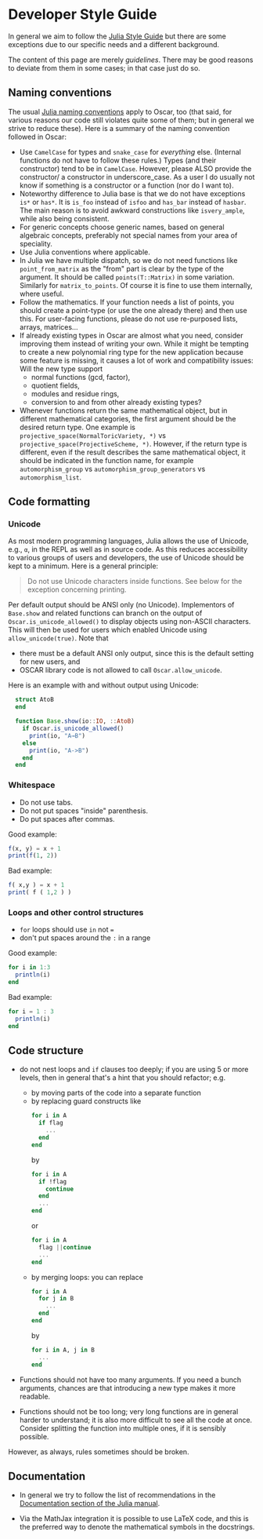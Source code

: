 # Developer Style Guide

In general we aim to follow the [Julia Style Guide](https://docs.julialang.org/en/v1/manual/style-guide/)
but there are some exceptions due to our specific needs and a different background.

The content of this page are merely *guidelines*. There may be good reasons to
deviate from them in some cases; in that case just do so.

## Naming conventions

The usual [Julia naming conventions](https://docs.julialang.org/en/v1/manual/style-guide/#Use-naming-conventions-consistent-with-Julia-base/)
apply to Oscar, too (that said, for various reasons our code still violates
quite some of them; but in general we strive to reduce these).
Here is a summary of the naming convention followed in Oscar:

- Use `CamelCase` for types and `snake_case` for *everything* else. (Internal
  functions do not have to follow these rules.) Types (and their constructor)
  tend to be in `CamelCase`. However, please ALSO provide the constructor/ a
  constructor in underscore_case. As a user I do usually not know if something
  is a constructor or a function (nor do I want to).
- Noteworthy difference to Julia base is that we do not have exceptions `is*`
  or `has*`.
  It is `is_foo` instead of `isfoo` and `has_bar` instead of `hasbar`.
  The main reason is to avoid awkward constructions like `isvery_ample`, while
  also being consistent.
- For generic concepts choose generic names, based on general algebraic
  concepts, preferably not special names from your area of speciality.
- Use Julia conventions where applicable.
- In Julia we have multiple dispatch, so we do not need functions like
  `point_from_matrix` as the "from" part is clear by the type of the argument.
  It should be called `points(T::Matrix)` in some variation.
  Similarly for `matrix_to_points`. Of course it is fine to use them
  internally, where useful.
- Follow the mathematics. If your function needs a list of points, you should
  create a point-type (or use the one already there) and then use this.
  For user-facing functions, please do not use re-purposed lists, arrays,
  matrices...
- If already existing types in Oscar are almost what you need, consider
  improving them instead of writing your own. While it might be tempting to
  create a new polynomial ring type for the new application because some
  feature is missing, it causes a lot of work and compatibility issues: Will
  the new type support
  - normal functions (gcd, factor),
  - quotient fields,
  - modules and residue rings,
  - conversion to and from other already existing types?
- Whenever functions return the same mathematical object, but in different
  mathematical categories, the first argument should be the desired return
  type. One example is `projective_space(NormalToricVariety, *)` vs
  `projective_space(ProjectiveScheme, *)`. However, if the return type is
  different, even if the result describes the same mathematical object, it
  should be indicated in the function name, for example `automorphism_group` vs
  `automorphism_group_generators` vs `automorphism_list`.

## Code formatting

### Unicode

As most modern programming languages, Julia allows the use of Unicode, e.g.,
`α`, in the REPL as well as in source code. As this reduces accessibility
to various groups of users and developers, the use of Unicode should be kept
to a minimum. Here is a general principle:

> Do not use Unicode characters inside functions. See below for the exception
> concerning printing.

Per default output should be ANSI only (no Unicode). Implementors of
`Base.show` and related functions can branch on the output of
`Oscar.is_unicode_allowed()` to display objects using non-ASCII characters.
This will then be used for users which enabled Unicode using
`allow_unicode(true)`. Note that

- there must be a default ANSI only output, since this is the default setting
  for new users, and
- OSCAR library code is not allowed to call `Oscar.allow_unicode`.

Here is an example with and without output using Unicode:

```julia
  struct AtoB
  end

  function Base.show(io::IO, ::AtoB)
    if Oscar.is_unicode_allowed()
      print(io, "A→B")
    else
      print(io, "A->B")
    end
  end
```

### Whitespace

- Do not use tabs.
- Do not put spaces "inside" parenthesis.
- Do put spaces after commas.

Good example:
```julia
f(x, y) = x + 1
print(f(1, 2))
```

Bad example:
```julia
f( x,y ) = x + 1
print( f ( 1,2 ) )
```

### Loops and other control structures

- `for` loops should use `in` not `=`
- don't put spaces around the `:` in a range

Good example:
```julia
for i in 1:3
  println(i)
end
```

Bad example:
```julia
for i = 1 : 3
  println(i)
end
```

## Code structure

- do not nest loops and `if` clauses too deeply; if you are using 5 or more
  levels, then in general that's a hint that you should refactor; e.g.
  - by moving parts of the code into a separate function
  - by replacing guard constructs like
    ```julia
    for i in A
      if flag
        ...
      end
    end
    ```
    by
    ```julia
    for i in A
      if !flag
        continue
      end
      ...
    end
    ```
    or
    ```julia
    for i in A
      flag ||continue
      ...
    end
    ```
  - by merging loops: you can replace
    ```julia
    for i in A
      for j in B
        ...
      end
    end
    ```
    by
    ```julia
    for i in A, j in B
      ...
    end
    ```

- Functions should not have too many arguments.
  If you need a bunch arguments, chances are that introducing a new type
  makes it more readable.

- Functions should not be too long; very long functions are in general harder
  to understand; it is also more difficult to see all the code at once. Consider
  splitting the function into multiple ones, if it is sensibly possible.

However, as always, rules sometimes should be broken.

## Documentation

 - In general we try to follow the list of recommendations in the
   [Documentation section of the Julia manual](https://docs.julialang.org/en/v1/manual/documentation/).

 - Via the MathJax integration it is possible to use LaTeX code, and this is the
   preferred way to denote the mathematical symbols in the docstrings.
